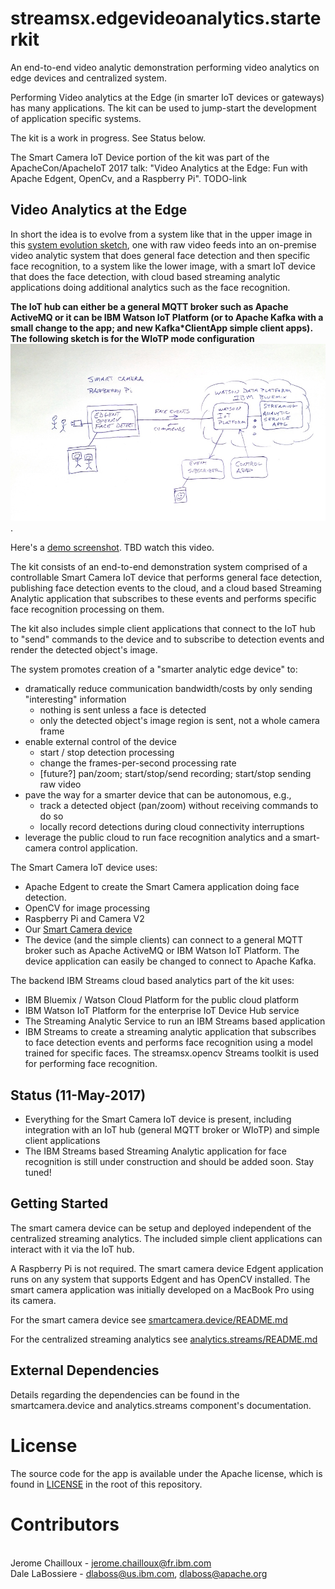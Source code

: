 # streamsx.edgevideoanalytics.starterkit

An end-to-end video analytic demonstration performing video analytics on edge devices and centralized system.

Performing Video analytics at the Edge (in smarter IoT devices or gateways)
has many applications.
The kit can be used to jump-start the development of application
specific systems.

The kit is a work in progress.  See Status below.

The Smart Camera IoT Device portion of the kit was part of the 
ApacheCon/ApacheIoT 2017 talk:
"Video Analytics at the Edge: Fun with Apache Edgent, OpenCv, and a Raspberry Pi".
TODO-link

## Video Analytics at the Edge
  
In short the idea is to evolve from a system like that in the upper image
in this [system evolution sketch](readmeImg/sketch1.jpg),
one with raw video feeds into an on-premise video analytic system that does
general face detection and then specific face recognition,
to a system like the lower image, with a smart IoT device that does 
the face detection, with cloud based streaming analytic applications doing
additional analytics such as the face recognition.  

<b>The IoT hub can either be a general MQTT broker such as Apache ActiveMQ
or it can be IBM Watson IoT Platform (or to Apache Kafka with a small
change to the app; and new Kafka*ClientApp simple client apps).
The following sketch is for the WIoTP mode configuration</b> ![system sketch](readmeImg/sketch2.jpg).
    
Here's a [demo screenshot](readmeImg/faceDetect-demo-screenshot.png).  TBD watch this video.

The kit consists of an end-to-end demonstration system comprised of a 
controllable Smart Camera IoT device that performs general face detection,
publishing face detection events to the cloud, and a cloud based 
Streaming Analytic application that subscribes to these events and
performs specific face recognition processing on them.

The kit also includes simple client applications that connect to the
IoT hub to "send" commands to the device and to subscribe to detection
events and render the detected object's image.


The system promotes creation of a "smarter analytic edge device" to:
  - dramatically reduce communication bandwidth/costs by only
    sending "interesting" information
    - nothing is sent unless a face is detected
    - only the detected object's image region is sent, not a whole camera frame
  - enable external control of the device
    - start / stop detection processing
    - change the frames-per-second processing rate
    - [future?] pan/zoom; start/stop/send recording; start/stop sending raw video
  - pave the way for a smarter device that can be autonomous, e.g.,
    - track a detected object (pan/zoom) without receiving commands to do so
    - locally record detections during cloud connectivity interruptions
  - leverage the public cloud to run face recognition
    analytics and a smart-camera control application.


The Smart Camera IoT device uses:
  - Apache Edgent to create the Smart Camera application doing face detection.
  - OpenCV for image processing
  - Raspberry Pi and Camera V2
  - Our [Smart Camera device](readmeImg/smart-camera.jpg)
  - The device (and the simple clients) can connect to 
    a general MQTT broker such as Apache ActiveMQ
    or IBM Watson IoT Platform.  The device application can easily be
    changed to connect to Apache Kafka.

The backend IBM Streams cloud based analytics part of the kit uses:
  - IBM Bluemix / Watson Cloud Platform for the public cloud platform
  - IBM Watson IoT Platform for the enterprise IoT Device Hub service
  - The Streaming Analytic Service to run an IBM Streams based application
  - IBM Streams to create a streaming analytic application that subscribes
    to face detection events and performs face recognition using a model
    trained for specific faces. The streamsx.opencv Streams toolkit 
    is used for performing face recognition.

## Status (11-May-2017)

  - Everything for the Smart Camera IoT device is present, including
    integration with an IoT hub (general MQTT broker or WIoTP) and
    simple client applications
  - The IBM Streams based Streaming Analytic application for face recognition
    is still under construction and should be added soon.  Stay tuned!

## Getting Started

The smart camera device can be setup and deployed independent of the centralized streaming analytics.  The included simple client applications can interact with it via the IoT hub.

A Raspberry Pi is not required.  The smart camera device Edgent application runs on any system that supports Edgent and has OpenCV installed.  The smart camera application was initially developed on a MacBook Pro using its camera.

For the smart camera device see [smartcamera.device/README.md](smartcamera.device/README.md)

For the centralized streaming analytics see [analytics.streams/README.md](analytics.streams/README.md)
  
## External Dependencies

Details regarding the dependencies can be found in the smartcamera.device and analytics.streams component's documentation.

# License

The source code for the app is available under the Apache license, which is found in [LICENSE](LICENSE) in the root of this repository.

# Contributors

<br>Jerome Chailloux - jerome.chailloux@fr.ibm.com
<br>Dale LaBossiere  - dlaboss@us.ibm.com, dlaboss@apache.org
